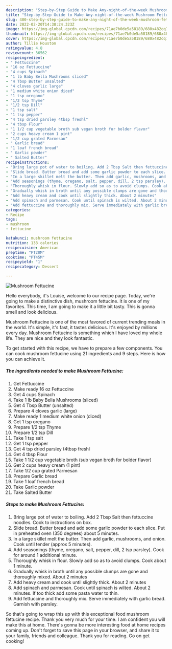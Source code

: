 ```yaml
---
description: "Step-by-Step Guide to Make Any-night-of-the-week Mushroom Fettucine"
title: "Step-by-Step Guide to Make Any-night-of-the-week Mushroom Fettucine"
slug: 400-step-by-step-guide-to-make-any-night-of-the-week-mushroom-fettucine
date: 2022-02-20T14:38:24.323Z
image: https://img-global.cpcdn.com/recipes/71ae7b0de5a58189/680x482cq70/mushroom-fettucine-recipe-main-photo.jpg
thumbnail: https://img-global.cpcdn.com/recipes/71ae7b0de5a58189/680x482cq70/mushroom-fettucine-recipe-main-photo.jpg
cover: https://img-global.cpcdn.com/recipes/71ae7b0de5a58189/680x482cq70/mushroom-fettucine-recipe-main-photo.jpg
author: Tillie Houston
ratingvalue: 4.8
reviewcount: 36562
recipeingredient:
- " Fettuccine"
- "16 oz Fettuccine"
- "4 cups Spinach"
- "1 lb Baby Bella Mushrooms sliced"
- "4 Tbsp Butter unsalted"
- "4 cloves garlic large"
- "1 medium white onion diced"
- "1 tsp oregano"
- "1/2 tsp Thyme"
- "1/2 tsp Dill"
- "1 tsp salt"
- "1 tsp pepper"
- "4 tsp dried parsley 4tbsp freshl"
- "4 tbsp Flour"
- "1 1/2 cup vegetable broth sub vegan broth for bolder flavor"
- "2 cups heavy cream 1 pint"
- "1/2 cup grated Parmesan"
- " Garlic bread"
- "1 loaf french bread"
- " Garlic powder"
- " Salted Butter"
recipeinstructions:
- "Bring large pot of water to boiling. Add 2 Tbsp Salt then fettuccine noodles. Cook to instructions on box."
- "Slide bread. Butter bread and add some garlic powder to each slice. Put in preheated oven (350 degrees) about 5 minutes."
- "In a large skillet melt the butter. Then add garlic, mushrooms, and onion. Cook until tender (approx 5 minutes)."
- "Add seasonings (thyme, oregano, salt, pepper, dill, 2 tsp parsley). Cook for around 1 additional minute."
- "Thoroughly whisk in flour. Slowly add so as to avoid clumps. Cook about 1 minute."
- "Gradually whisk in broth until any possible clumps are gone and thoroughly mixed. About 2 minutes"
- "Add heavy cream and cook until slightly thick. About 2 minutes"
- "Add spinach and parmesan. Cook until spinach is wilted. About 2 minutes. If too thick add some pasta water to thin."
- "Add fettuccine and thoroughly mix. Serve immediately with garlic bread. Garnish with parsley."
categories:
- Recipe
tags:
- mushroom
- fettucine

katakunci: mushroom fettucine 
nutrition: 133 calories
recipecuisine: American
preptime: "PT20M"
cooktime: "PT45M"
recipeyield: "1"
recipecategory: Dessert

---
```



![Mushroom Fettucine](https://img-global.cpcdn.com/recipes/71ae7b0de5a58189/680x482cq70/mushroom-fettucine-recipe-main-photo.jpg)

Hello everybody, it's Louise, welcome to our recipe page. Today, we're going to make a distinctive dish, mushroom fettucine. It is one of my favorites. This time, I am going to make it a little bit tasty. This is gonna smell and look delicious.

Mushroom Fettucine is one of the most favored of current trending meals in the world. It's simple, it's fast, it tastes delicious. It's enjoyed by millions every day. Mushroom Fettucine is something which I have loved my whole life. They are nice and they look fantastic.




To get started with this recipe, we have to prepare a few components. You can cook mushroom fettucine using 21 ingredients and 9 steps. Here is how you can achieve it.

<!--inarticleads1-->

##### The ingredients needed to make Mushroom Fettucine:

1. Get  Fettuccine
1. Make ready 16 oz Fettuccine
1. Get 4 cups Spinach
1. Take 1 lb Baby Bella Mushrooms (sliced)
1. Get 4 Tbsp Butter (unsalted)
1. Prepare 4 cloves garlic (large)
1. Make ready 1 medium white onion (diced)
1. Get 1 tsp oregano
1. Prepare 1/2 tsp Thyme
1. Prepare 1/2 tsp Dill
1. Take 1 tsp salt
1. Get 1 tsp pepper
1. Get 4 tsp dried parsley (4tbsp freshl
1. Get 4 tbsp Flour
1. Take 1 1/2 cup vegetable broth (sub vegan broth for bolder flavor)
1. Get 2 cups heavy cream (1 pint)
1. Take 1/2 cup grated Parmesan
1. Prepare  Garlic bread
1. Take 1 loaf french bread
1. Take  Garlic powder
1. Take  Salted Butter




<!--inarticleads2-->

##### Steps to make Mushroom Fettucine:

1. Bring large pot of water to boiling. Add 2 Tbsp Salt then fettuccine noodles. Cook to instructions on box.
1. Slide bread. Butter bread and add some garlic powder to each slice. Put in preheated oven (350 degrees) about 5 minutes.
1. In a large skillet melt the butter. Then add garlic, mushrooms, and onion. Cook until tender (approx 5 minutes).
1. Add seasonings (thyme, oregano, salt, pepper, dill, 2 tsp parsley). Cook for around 1 additional minute.
1. Thoroughly whisk in flour. Slowly add so as to avoid clumps. Cook about 1 minute.
1. Gradually whisk in broth until any possible clumps are gone and thoroughly mixed. About 2 minutes
1. Add heavy cream and cook until slightly thick. About 2 minutes
1. Add spinach and parmesan. Cook until spinach is wilted. About 2 minutes. If too thick add some pasta water to thin.
1. Add fettuccine and thoroughly mix. Serve immediately with garlic bread. Garnish with parsley.




So that's going to wrap this up with this exceptional food mushroom fettucine recipe. Thank you very much for your time. I am confident you will make this at home. There's gonna be more interesting food at home recipes coming up. Don't forget to save this page in your browser, and share it to your family, friends and colleague. Thank you for reading. Go on get cooking!
